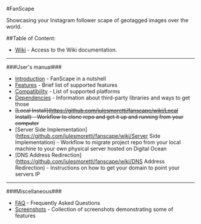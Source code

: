 #FanScape

Showcasing your Instagram follower scape of geotagged images over the world.

##Table of Content:

 - [Wiki](https://github.com/julesmoretti/fanscape/wiki) - Access to the Wiki documentation.

---
###User's manual###
 - [Introduction](https://github.com/julesmoretti/fanscape/wiki/Introduction) - FanScape in a nutshell
 - [Features](https://github.com/julesmoretti/fanscape/wiki/Features) - Brief list of supported features
 - [Compatibility](https://github.com/julesmoretti/fanscape/wiki/Compatibility) -  List of supported platforms
 - [Dependencies](https://github.com/julesmoretti/fanscape/wiki/Dependencies) - Information about third-party libraries and ways to get those
 - ~~[Local Install](https://github.com/julesmoretti/fanscape/wiki/Local Install) - Workflow to clone repo and get it up and running from your computer~~
 - [Server Side Implementation](https://github.com/julesmoretti/fanscape/wiki/Server Side Implementation) - Workflow to migrate project repo from your local machine to your own physical server hosted on Digital Ocean
 - [DNS Address Redirection](https://github.com/julesmoretti/fanscape/wiki/DNS Address Redirection) - Instructions on how to get your domain to point your servers IP

---
###Miscellaneous###
 - [FAQ](https://github.com/julesmoretti/fanscape/wiki/FAQ) - Frequently Asked Questions
 - [Screenshots](https://github.com/julesmoretti/fanscape/wiki/Screenshots) - Collection of screenshots demonstrating some of features
